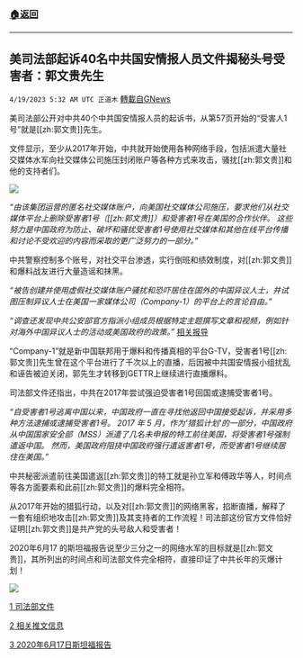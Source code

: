###  [:house:返回](README.md)
---


## 美司法部起诉40名中共国安情报人员文件揭秘头号受害者：郭文贵先生
`4/19/2023 5:32 AM UTC 正道木` [轉載自GNews](https://gnews.org/articles/1238868)

美司法部公开对中共40个中共国安情报人员的起诉书，从第57页开始的“受害人1号”就是[[zh:郭文贵]]先生。

文件显示，至少从2017年开始，中共就开始使用各种网络手段，包括派遣大量社交媒体水军向社交媒体公司施压封闭账户等各种方式来攻击，骚扰[[zh:郭文贵]]和他的支持者们。

![](https://i.imgur.com/cXOlJl4.png)

*“由该集团运营的匿名社交媒体账户，向美国社交媒体公司施压，要求他们从社交媒体平台上删除受害者1号（[[zh:郭文贵]]）和受害者1号在美国的合作伙伴。 这些努力是中国政府为防止、破坏和骚扰受害者1号使用社交媒体和其他在线平台传播和讨论不受欢迎的内容而采取的更广泛努力的一部分。”*

中共警察控制多个账号，对社交平台渗透，实行倒班和绩效制度，对[[zh:郭文贵]]和爆料战友进行大量造谣和抹黑。

*“被告创建并使用虚假社交媒体账户骚扰和恐吓居住在国外的中国异议人士，并试图压制异议人士在美国一家媒体公司（Company-1）的平台上的言论自由。”*

*“调查还发现中共公安部官方指派小组成员根据特定主题撰写文章和视频，例如针对海外中国异议人士的活动或美国政府的政策。”* [相关报导](https://www.justice.gov/opa/pr/40-officers-china-s-national-police-charged-transnational-repression-schemes-targeting-us)

“Company-1”就是新中国联邦用于爆料和传播真相的平台G-TV，受害者1号[[zh:郭文贵]]先生曾在这个平台进行了千次以上的直播，后因被中共国安情报小组扰乱和诬告被迫关闭，郭先生才转移到GETTR上继续进行直播爆料。

司法部文件还指出，中共在2017年尝试强迫受害者1号回国或逮捕受害者1号。

*“自受害者1号逃离中国以来，中国政府一直在寻找他返回中国接受起诉，并采用多种方法逮捕或逮捕受害者1号。 2017 年 5 月，作为'猎狐计划'的一部分，中国政府从中国国家安全部（MSS）派遣了几名未申报的特工前往美国，将受害者1号强制遣返中国。 然而，美国政府阻挠中国政府强行遣返害者1号，而受害者1号继续居住在美国。”*

中共秘密派遣前往美国遣返[[zh:郭文贵]]的特工就是孙立军和傅政华等人，时间点等各方面要素和此前[[zh:郭文贵]]的爆料完全相符。

从2017年开始的猎狐行动，以及对[[zh:郭文贵]]的网络黑客，掐断直播，解释了一套有组织地攻击[[zh:郭文贵]]及其支持者的工作流程！司法部这份官方文件恰好证明[[zh:郭文贵]]是共产党的头号敌人和受害者！

2020年6月17 的斯坦福报告说至少三分之一的网络水军的目标就是[[zh:郭文贵]]，其所列出的时间点和司法部文件完全相符，直接印证了中共长年的灭爆计划！

![](https://i.imgur.com/nCpQIaj.png)

[1 司法部文件](https://nfscofficial.com/wp-content/uploads/2023/04/123119942007.pdf)

[2 相关推文信息](https://twitter.com/roy_guo64/status/1648522039140163587)

[3 2020年6月17日斯坦福报告](https://nfscofficial.com/wp-content/uploads/2023/04/Appendix-10_Standford_20200611_Sockpuppets-Spin-COVID-Yarns-An-Analysis-of-PRC-Attributed-June-2020-Twitter-takedown-25-pages.pdf)

